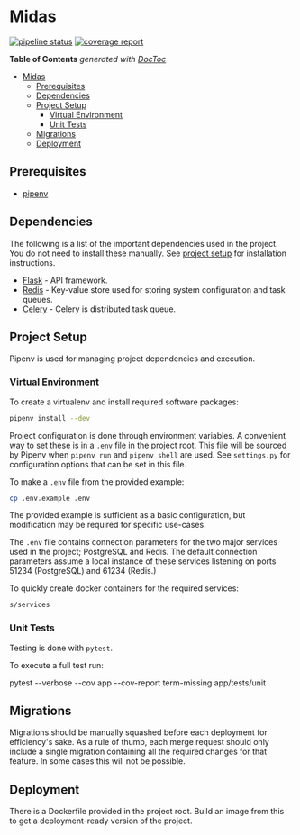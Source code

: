 # Midas


[![pipeline status](https://git.bink.com/Olympus/midas/badges/develop/pipeline.svg)](https://git.bink.com/Olympus/midas/commits/develop) [![coverage report](https://git.bink.com/Olympus/midas/badges/develop/coverage.svg)](https://git.bink.com/Olympus/midas/commits/develop)


<!-- START doctoc generated TOC please keep comment here to allow auto update -->
<!-- DON'T EDIT THIS SECTION, INSTEAD RE-RUN doctoc TO UPDATE -->
**Table of Contents**  *generated with [DocToc](https://github.com/thlorenz/doctoc)*

- [Midas](#midas)
  - [Prerequisites](#prerequisites)
  - [Dependencies](#dependencies)
  - [Project Setup](#project-setup)
    - [Virtual Environment](#virtual-environment)
    - [Unit Tests](#unit-tests)
  - [Migrations](#migrations)
  - [Deployment](#deployment)

<!-- END doctoc generated TOC please keep comment here to allow auto update -->

## Prerequisites

- [pipenv](https://docs.pipenv.org)

## Dependencies

The following is a list of the important dependencies used in the project. You do not need to install these manually. See [project setup](#project-setup) for installation instructions.

- [Flask](http://flask.pocoo.org) - API framework.
- [Redis](https://redis-py.readthedocs.io/en/latest) - Key-value store used for storing system configuration and task queues.
- [Celery](https://docs.celeryproject.org/en/stable/index.html) - Celery is distributed task queue.


## Project Setup

Pipenv is used for managing project dependencies and execution.

### Virtual Environment

To create a virtualenv and install required software packages:

```bash
pipenv install --dev
```

Project configuration is done through environment variables. A convenient way to set these is in a `.env` file in the project root. This file will be sourced by Pipenv when `pipenv run` and `pipenv shell` are used. See `settings.py` for configuration options that can be set in this file.

To make a `.env` file from the provided example:

```bash
cp .env.example .env
```

The provided example is sufficient as a basic configuration, but modification may be required for specific use-cases.

The `.env` file contains connection parameters for the two major services used in the project; PostgreSQL and Redis. The default connection parameters assume a local instance of these services listening on ports 51234 (PostgreSQL) and 61234 (Redis.)

To quickly create docker containers for the required services:

```bash
s/services
```

### Unit Tests

Testing is done with `pytest`.

To execute a full test run:

pytest --verbose --cov app --cov-report term-missing app/tests/unit

## Migrations

Migrations should be manually squashed before each deployment for efficiency's sake. As a rule of thumb, each merge request should only include a single migration containing all the required changes for that feature. In some cases this will not be possible.

## Deployment

There is a Dockerfile provided in the project root. Build an image from this to get a deployment-ready version of the project.
